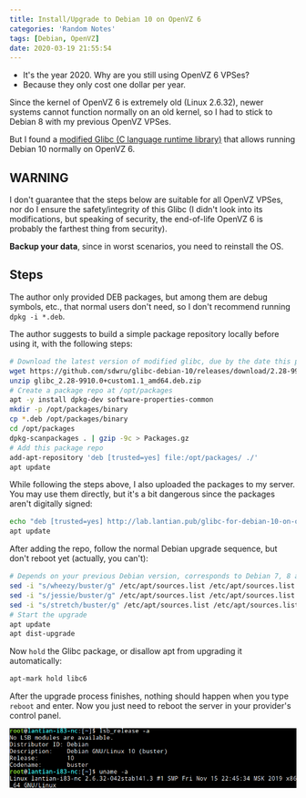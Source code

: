 ```yaml
---
title: Install/Upgrade to Debian 10 on OpenVZ 6
categories: 'Random Notes'
tags: [Debian, OpenVZ]
date: 2020-03-19 21:55:54
---
```


- It's the year 2020. Why are you still using OpenVZ 6 VPSes?
- Because they only cost one dollar per year.

Since the kernel of OpenVZ 6 is extremely old (Linux 2.6.32), newer systems cannot function normally on an old kernel, so I had to stick to Debian 8 with my previous OpenVZ VPSes.

But I found a [modified Glibc (C language runtime library)](https://github.com/sdwru/glibc-debian-10/releases) that allows running Debian 10 normally on OpenVZ 6.

WARNING
-------

I don't guarantee that the steps below are suitable for all OpenVZ VPSes, nor do I ensure the safety/integrity of this Glibc (I didn't look into its modifications, but speaking of security, the end-of-life OpenVZ 6 is probably the farthest thing from security).

**Backup your data**, since in worst scenarios, you need to reinstall the OS.

Steps
-----

The author only provided DEB packages, but among them are debug symbols, etc., that normal users don't need, so I don't recommend running `dpkg -i *.deb`.

The author suggests to build a simple package repository locally before using it, with the following steps:

```bash
# Download the latest version of modified glibc, due by the date this post is posted
wget https://github.com/sdwru/glibc-debian-10/releases/download/2.28-9910.0/glibc_2.28-9910.0+custom1.1_amd64.deb.zip
unzip glibc_2.28-9910.0+custom1.1_amd64.deb.zip
# Create a package repo at /opt/packages
apt -y install dpkg-dev software-properties-common
mkdir -p /opt/packages/binary
cp *.deb /opt/packages/binary
cd /opt/packages
dpkg-scanpackages . | gzip -9c > Packages.gz
# Add this package repo
add-apt-repository 'deb [trusted=yes] file:/opt/packages/ ./'
apt update
```

While following the steps above, I also uploaded the packages to my server. You may use them directly, but it's a bit dangerous since the packages aren't digitally signed:

```bash
echo "deb [trusted=yes] http://lab.lantian.pub/glibc-for-debian-10-on-openvz ./" > /etc/apt/sources.list.d/glibc-for-debian-10-on-openvz.list
apt update
```

After adding the repo, follow the normal Debian upgrade sequence, but don't reboot yet (actually, you can't):

```bash
# Depends on your previous Debian version, corresponds to Debian 7, 8 and 9
sed -i "s/wheezy/buster/g" /etc/apt/sources.list /etc/apt/sources.list.d/*
sed -i "s/jessie/buster/g" /etc/apt/sources.list /etc/apt/sources.list.d/*
sed -i "s/stretch/buster/g" /etc/apt/sources.list /etc/apt/sources.list.d/*
# Start the upgrade
apt update
apt dist-upgrade
```

Now `hold` the Glibc package, or disallow apt from upgrading it automatically:

```bash
apt-mark hold libc6
```

After the upgrade process finishes, nothing should happen when you type `reboot` and enter. Now you just need to reboot the server in your provider's control panel.

![Debian 10 Running on OpenVZ 6 Kernel](../../../../usr/uploads/202003/debian-10-on-openvz-6.png)
